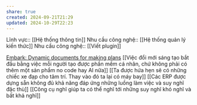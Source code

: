 ```yaml
---
share: true
created: 2024-09-21T21:29
updated: 2024-10-29T22:23
---
```

Lĩnh vực:: [[Hệ thống thông tin]]
Nhu cầu công nghệ:: [[Hệ thống quản lý kiến thức]]
Nhu cầu công nghệ:: [[Viết plugin]]

[Embark: Dynamic documents for making plans](https://www.inkandswitch.com/embark/)
[[Việc đổi mới sáng tạo bắt đầu bằng việc mỗi người tạo được phần mềm cá nhân, chứ không phải có thêm một sản phẩm no code hay AI nữa]]
[[Ta được hứa hẹn sẽ có những chiếc xe đạp cho tâm trí. Thay vào đó ta lại có máy bay]]
[[Các ERP được dựng sẵn không đủ khả năng đáp ứng những luồng làm việc và suy nghĩ đặc thù]]
[[Công cụ nghĩ giúp ta có thể nghĩ tới những suy nghĩ khó nghĩ và bất khả nghĩ]]